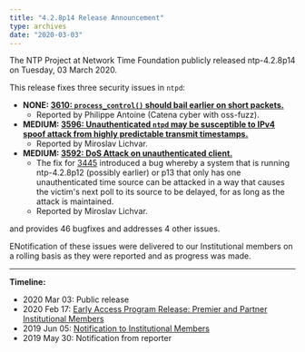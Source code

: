 ```yaml
---
title: "4.2.8p14 Release Announcement"
type: archives
date: "2020-03-03"
---
```


The NTP Project at Network Time Foundation publicly released ntp-4.2.8p14 on Tuesday, 03 March 2020.

This release fixes three security issues in `ntpd`:

* **NONE: [3610: `process_control()` should bail earlier on short packets.](/support/securitynotice/ntpbug3610)**
  * Reported by Philippe Antoine (Catena cyber with oss-fuzz). 
* **MEDIUM: [3596: Unauthenticated `ntpd` may be susceptible to IPv4 spoof attack from highly predictable transmit timestamps.](/support/securitynotice/ntpbug3596)**
  * Reported by Miroslav Lichvar. 
* **MEDIUM: [3592: DoS Attack on unauthenticated client.](/support/securitynotice/ntpbug3592)**
    * The fix for [3445](https://bugs.ntp.org/show_bug.cgi?id=3445) introduced a bug whereby a system that is running ntp-4.2.8p12 (possibly earlier) or p13 that only has one unauthenticated time source can be attacked in a way that causes the victim's next poll to its source to be delayed, for as long as the attack is maintained.
    * Reported by Miroslav Lichvar. 

and provides 46 bugfixes and addresses 4 other issues.

ENotification of these issues were delivered to our Institutional members on a rolling basis as they were reported and as progress was made.

* * *

**Timeline:**

* 2020 Mar 03: Public release
* 2020 Feb 17: [Early Access Program Release: Premier and Partner Institutional Members](https://www.nwtime.org/membership/benefits)
* 2019 Jun 05: [Notification to Institutional Members](https://www.nwtime.org/membership/benefits)
* 2019 May 30: Notification from reporter 